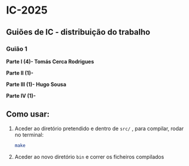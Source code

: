 # IC-2025
## Guiões de IC - distribuição do trabalho 
### Guião 1

**Parte I (4)- Tomás Cerca Rodrigues**

**Parte II (1)-**

**Parte III (1)- Hugo Sousa**

**Parte IV (1)-**

## Como usar:

1. Aceder ao diretório pretendido e dentro de ```src/``` , para compilar, rodar no terminal:

   ```bash
   make
    ```
2. Aceder ao novo diretório ```bin``` e correr os ficheiros compilados
